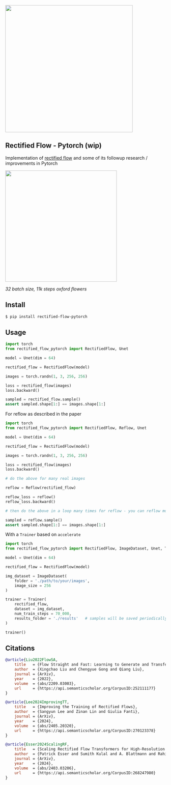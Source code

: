 <img src="./rf.png" width="400px"></img>

## Rectified Flow - Pytorch (wip)

Implementation of <a href="https://www.cs.utexas.edu/~lqiang/rectflow/html/intro.html">rectified flow</a> and some of its followup research / improvements in Pytorch

<img src="./images/oxford-flowers.sample.png" width="350px"></img>

*32 batch size, 11k steps oxford flowers*

## Install

```bash
$ pip install rectified-flow-pytorch
```

## Usage

```python
import torch
from rectified_flow_pytorch import RectifiedFlow, Unet

model = Unet(dim = 64)

rectified_flow = RectifiedFlow(model)

images = torch.randn(1, 3, 256, 256)

loss = rectified_flow(images)
loss.backward()

sampled = rectified_flow.sample()
assert sampled.shape[1:] == images.shape[1:]
```

For reflow as described in the paper

```python
import torch
from rectified_flow_pytorch import RectifiedFlow, Reflow, Unet

model = Unet(dim = 64)

rectified_flow = RectifiedFlow(model)

images = torch.randn(1, 3, 256, 256)

loss = rectified_flow(images)
loss.backward()

# do the above for many real images

reflow = Reflow(rectified_flow)

reflow_loss = reflow()
reflow_loss.backward()

# then do the above in a loop many times for reflow - you can reflow multiple times by redefining Reflow(reflow.model) and looping again

sampled = reflow.sample()
assert sampled.shape[1:] == images.shape[1:]
```

With a `Trainer` based on `accelerate`

```python
import torch
from rectified_flow_pytorch import RectifiedFlow, ImageDataset, Unet, Trainer

model = Unet(dim = 64)

rectified_flow = RectifiedFlow(model)

img_dataset = ImageDataset(
    folder = './path/to/your/images',
    image_size = 256
)

trainer = Trainer(
    rectified_flow,
    dataset = img_dataset,
    num_train_steps = 70_000,
    results_folder = './results'   # samples will be saved periodically to this folder
)

trainer()
```

## Citations

```bibtex
@article{Liu2022FlowSA,
    title   = {Flow Straight and Fast: Learning to Generate and Transfer Data with Rectified Flow},
    author  = {Xingchao Liu and Chengyue Gong and Qiang Liu},
    journal = {ArXiv},
    year    = {2022},
    volume  = {abs/2209.03003},
    url     = {https://api.semanticscholar.org/CorpusID:252111177}
}
```

```bibtex
@article{Lee2024ImprovingTT,
    title   = {Improving the Training of Rectified Flows},
    author  = {Sangyun Lee and Zinan Lin and Giulia Fanti},
    journal = {ArXiv},
    year    = {2024},
    volume  = {abs/2405.20320},
    url     = {https://api.semanticscholar.org/CorpusID:270123378}
}
```

```bibtex
@article{Esser2024ScalingRF,
    title   = {Scaling Rectified Flow Transformers for High-Resolution Image Synthesis},
    author  = {Patrick Esser and Sumith Kulal and A. Blattmann and Rahim Entezari and Jonas Muller and Harry Saini and Yam Levi and Dominik Lorenz and Axel Sauer and Frederic Boesel and Dustin Podell and Tim Dockhorn and Zion English and Kyle Lacey and Alex Goodwin and Yannik Marek and Robin Rombach},
    journal = {ArXiv},
    year    = {2024},
    volume  = {abs/2403.03206},
    url     = {https://api.semanticscholar.org/CorpusID:268247980}
}
```
